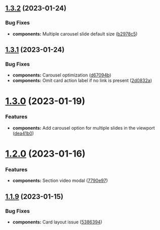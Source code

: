 ## [1.3.2](https://github.com/jacecotton/tcds/compare/v1.3.1...v1.3.2) (2023-01-24)


### Bug Fixes

* **components:** Multiple carousel slide default size ([b2978c5](https://github.com/jacecotton/tcds/commit/b2978c54846664078278a607935930fa8d43ead2))



## [1.3.1](https://github.com/jacecotton/tcds/compare/v1.3.0...v1.3.1) (2023-01-24)


### Bug Fixes

* **components:** Carousel optimization ([d67094b](https://github.com/jacecotton/tcds/commit/d67094b6a19d2b0a5e51cc41665a0f79a1d50eda))
* **components:** Omit card action label if no link is present ([2d0832a](https://github.com/jacecotton/tcds/commit/2d0832a1a4134e9a4bb2bf900cacb0e7e9976b37))



# [1.3.0](https://github.com/jacecotton/tcds/compare/v1.2.0...v1.3.0) (2023-01-19)


### Features

* **components:** Add carousel option for multiple slides in the viewport ([dea41b0](https://github.com/jacecotton/tcds/commit/dea41b0a4a66fd19a71cd3e3332518ce5b246ab7))



# [1.2.0](https://github.com/jacecotton/tcds/compare/v1.1.9...v1.2.0) (2023-01-16)


### Features

* **components:** Section video modal ([7790e97](https://github.com/jacecotton/tcds/commit/7790e97b916d60ba8b684508d69a095a317d8805))



## [1.1.9](https://github.com/jacecotton/tcds/compare/v1.1.8...v1.1.9) (2023-01-15)


### Bug Fixes

* **components:** Card layout issue ([5386394](https://github.com/jacecotton/tcds/commit/5386394f734802744a64380f5e151b132fd8068a))



